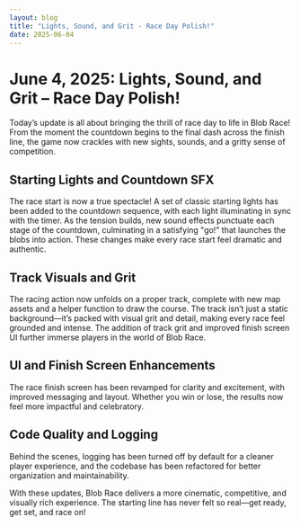 ```yaml
---
layout: blog
title: "Lights, Sound, and Grit - Race Day Polish!"
date: 2025-06-04
---
```


# June 4, 2025: Lights, Sound, and Grit – Race Day Polish!

Today’s update is all about bringing the thrill of race day to life in Blob Race! From the moment the countdown begins to the final dash across the finish line, the game now crackles with new sights, sounds, and a gritty sense of competition.

## Starting Lights and Countdown SFX
The race start is now a true spectacle! A set of classic starting lights has been added to the countdown sequence, with each light illuminating in sync with the timer. As the tension builds, new sound effects punctuate each stage of the countdown, culminating in a satisfying "go!" that launches the blobs into action. These changes make every race start feel dramatic and authentic.

## Track Visuals and Grit
The racing action now unfolds on a proper track, complete with new map assets and a helper function to draw the course. The track isn’t just a static background—it’s packed with visual grit and detail, making every race feel grounded and intense. The addition of track grit and improved finish screen UI further immerse players in the world of Blob Race.

## UI and Finish Screen Enhancements
The race finish screen has been revamped for clarity and excitement, with improved messaging and layout. Whether you win or lose, the results now feel more impactful and celebratory.

## Code Quality and Logging
Behind the scenes, logging has been turned off by default for a cleaner player experience, and the codebase has been refactored for better organization and maintainability.

With these updates, Blob Race delivers a more cinematic, competitive, and visually rich experience. The starting line has never felt so real—get ready, get set, and race on!
